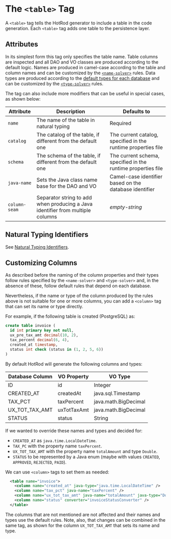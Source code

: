 # The `<table>` Tag

A `<table>` tag tells the HotRod generator to include a table in the code generation. Each `<table>` tag adds one table
to the persistence layer.

## Attributes

In its simplest form this tag only specifies the table name. Table columns are inspected and all DAO and VO
classes are produced according to the default logic. Names are produced in camel-case according to the
table and column names and can be customized by the [`<name-solver>`](./name-solver.md) rules. Data types are produced
according to the [default types for each database](../supported-databases.md) and can be customized by 
the [`<type-solver>`](./type-solver.md) rules.

The tag can also include more modifiers that can be useful in special cases, as shown below:

| Attribute | Description | Defaults to |
| --- | --- | --- |
| `name` | The name of the table in natural typing | Required |
| `catalog` | The catalog of the table, if different from the default one | The current catalog, specified in the runtime properties file |
| `schema` | The schema of the table, if different from the default one | The current schema, specified in the runtime properties file |
| `java-name` | Sets the Java class name base for the DAO and VO | Camel-case identifier based on the database identifier |
| `column-seam` | Separator string to add when producing a Java identifier from multiple columns | *empty-string* |

## Natural Typing Identifiers

See [Natural Typing Identifiers](../natural-typing-identifiers.md).

## Customizing Columns

As described before the naming of the column properties and their types follow rules specified by the `<name-solver>` and `<type-solver>` and,
in the absence of these, follow default rules that depend on each database.

Nevertheless, if the name or type of the column produced by the rules above is not suitable for one or more columns, you can add a `<column>` tag
that can set its name or type directly.

For example, if the following table is created (PostgreSQL) as:

```sql
create table invoice (
  id int primary key not null,
  ux_pre_tax_amt decimal(10, 2),
  tax_percent decimal(6, 4),
  created_at timestamp,
  status int check (status in (1, 2, 5, 6))
)
```

By default HotRod will generate the following columns and types:

| Database Column | VO Property | VO Type |
| -- | -- | -- |
| ID | id | Integer |
| CREATED_AT | createdAt | java.sql.Timestamp |
| TAX_PCT | taxPercent | java.math.BigDecimal |
| UX_TOT_TAX_AMT | uxTotTaxAmt | java.math.BigDecimal |
| STATUS | status | String |

If we wanted to override these names and types and decided for:
- `CREATED_AT` as `java.time.LocalDateTime`.
- `TAX_PC` with the property name `taxPercent`.
- `UX_TOT_TAX_AMT` with the property name `totalAmount` and type `Double`.
- `STATUS` to be represented by a Java enum (maybe with values `CREATED`, `APPROVED`, `REJECTED`, `PAID`).

We can use `<column>` tags to set them as needed:

```xml
  <table name="invoice">
    <column name="created_at" java-type="java.time.LocalDateTime" />
    <column name="tax_pct" java-name="taxPercent" />
    <column name="ux_tot_tax_amt" java-name="totalAmount" java-type="Double" />
    <column name="status" converter="invoiceStatusConverter" />
  </table>
```

The columns that are not mentioned are not affected and their names and types use the default rules. Note,
also, that changes can be combined in the same tag, as shown for the column `UX_TOT_TAX_AMT` that sets its
name and type.








